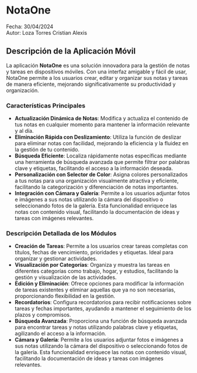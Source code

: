 # NotaOne

Fecha: 30/04/2024  
Autor: Loza Torres Cristian Alexis

## Descripción de la Aplicación Móvil

La aplicación **NotaOne** es una solución innovadora para la gestión de notas y tareas en dispositivos móviles. Con una interfaz amigable y fácil de usar, NotaOne permite a los usuarios crear, editar y organizar sus notas y tareas de manera eficiente, mejorando significativamente su productividad y organización.

### Características Principales

- **Actualización Dinámica de Notas**: Modifica y actualiza el contenido de tus notas en cualquier momento para mantener la información relevante y al día.
- **Eliminación Rápida con Deslizamiento**: Utiliza la función de deslizar para eliminar notas con facilidad, mejorando la eficiencia y la fluidez en la gestión de tu contenido.
- **Búsqueda Eficiente**: Localiza rápidamente notas específicas mediante una herramienta de búsqueda avanzada que permite filtrar por palabras clave y etiquetas, facilitando el acceso a la información deseada.
- **Personalización con Selector de Color**: Asigna colores personalizados a tus notas para una organización visualmente atractiva y eficiente, facilitando la categorización y diferenciación de notas importantes.
- **Integración con Cámara y Galería**: Permite a los usuarios adjuntar fotos e imágenes a sus notas utilizando la cámara del dispositivo o seleccionando fotos de la galería. Esta funcionalidad enriquece las notas con contenido visual, facilitando la documentación de ideas y tareas con imágenes relevantes.

### Descripción Detallada de los Módulos

- **Creación de Tareas**: Permite a los usuarios crear tareas completas con títulos, fechas de vencimiento, prioridades y etiquetas. Ideal para organizar y gestionar actividades.
- **Visualización por Categorías**: Organiza y muestra las tareas en diferentes categorías como trabajo, hogar, y estudios, facilitando la gestión y visualización de las actividades.
- **Edición y Eliminación**: Ofrece opciones para modificar la información de tareas existentes y eliminar aquellas que ya no son necesarias, proporcionando flexibilidad en la gestión.
- **Recordatorios**: Configura recordatorios para recibir notificaciones sobre tareas y fechas importantes, ayudando a mantener el seguimiento de los plazos y compromisos.
- **Búsqueda Avanzada**: Proporciona una función de búsqueda avanzada para encontrar tareas y notas utilizando palabras clave y etiquetas, agilizando el acceso a la información.
- **Cámara y Galería**: Permite a los usuarios adjuntar fotos e imágenes a sus notas utilizando la cámara del dispositivo o seleccionando fotos de la galería. Esta funcionalidad enriquece las notas con contenido visual, facilitando la documentación de ideas y tareas con imágenes relevantes.
